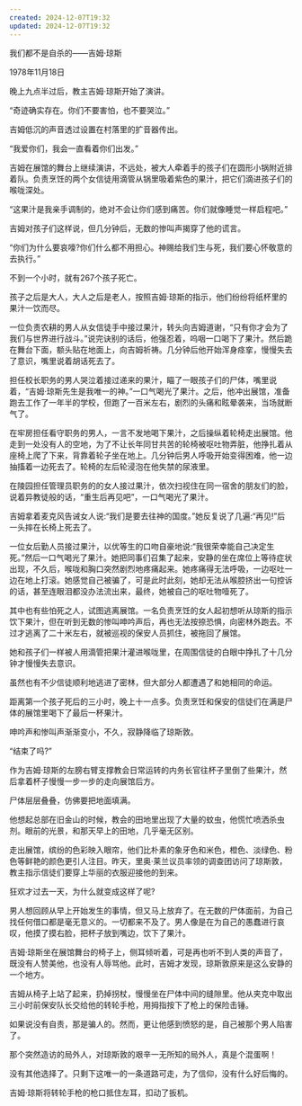 ```yaml
---
created: 2024-12-07T19:32
updated: 2024-12-07T19:32
---
```

   

我们都不是自杀的——吉姆·琼斯

1978年11月18日

晚上九点半过后，教主吉姆·琼斯开始了演讲。

“奇迹确实存在。你们不要害怕，也不要哭泣。”

吉姆低沉的声音透过设置在村落里的扩音器传出。

“我爱你们，我会一直看着你们出发。”

吉姆在展馆的舞台上继续演讲，不远处，被大人牵着手的孩子们在圆形小锅附近排着队。负责烹饪的两个女信徒用滴管从锅里吸着紫色的果汁，把它们滴进孩子们的喉咙深处。

“这果汁是我亲手调制的，绝对不会让你们感到痛苦。你们就像睡觉一样启程吧。”

吉姆对孩子们这样说，但几分钟后，无数的惨叫声揭穿了他的谎言。

“你们为什么要哀嚎?你们什么都不用担心。神赐给我们生与死，我们要心怀敬意的去执行。”

不到一个小时，就有267个孩子死亡。

孩子之后是大人，大人之后是老人，按照吉姆·琼斯的指示，他们纷纷将纸杯里的果汁一饮而尽。

一位负责农耕的男人从女信徒手中接过果汁，转头向吉姆道谢，“只有你才会为了我们与世界进行战斗。”说完诀别的话后，他强忍着，呜咽一口喝下了果汁。然后跪在舞台下面，额头贴在地面上，向吉姆祈祷。几分钟后他开始浑身痉挛，慢慢失去了意识，嘴里说着胡话死去了。

担任校长职务的男人哭泣着接过递来的果汁，瞄了一眼孩子们的尸体，嘴里说着，“吉姆·琼斯先生是我唯一的神。”一口气喝光了果汁。之后，他冲出展馆，准备跑去工作了一年半的学校，但跑了一百米左右，剧烈的头痛和眩晕袭来，当场就断气了。

在牢房担任看守职务的男人，一言不发地喝下果汁，之后操纵着轮椅走出展馆。他走到一处没有人的空地，为了不让长年同甘共苦的轮椅被呕吐物弄脏，他挣扎着从座椅上爬了下来，背靠着轮子坐在地上。几分钟后男人呼吸开始变得困难，他一边抽搐着一边死去了。轮椅的左后轮浸泡在他失禁的尿液里。

在陵园担任管理员职务的的女人接过果汁，依次扫视住在同一宿舍的朋友们的脸，说着异教徒般的话，“重生后再见吧”，一口气喝光了果汁。

吉姆拿着麦克风告诫女人说:“我们是要去往神的国度。”她反复说了几遍:“再见!”后一头摔在长椅上死去了。

一位女后勤人员接过果汁，以优等生的口吻自豪地说:“我很荣幸能自己决定生死。”然后一口气喝光了果汁。她把同事们召集了起来，安静的坐在席位上等待症状出现，不久后，喉咙和胸口突然剧烈地疼痛起来。她疼痛得无法呼吸，一边呕吐一边在地上打滚。她感觉自己被骗了，可是此时此刻，她却无法从喉腔挤出一句控诉的话，甚至连眼泪都没办法流出来，最终，她被自己的呕吐物噎死了。

其中也有些怕死之人，试图逃离展馆。一名负责烹饪的女人起初想听从琼斯的指示饮下果汁，但在听到无数的惨叫呻吟声后，再也无法按捺恐惧，向密林外跑去。不过才逃离了二十米左右，就被巡视的保安人员抓住，被拖回了展馆。

她和孩子们一样被人用滴管把果汁灌进喉咙里，在周围信徒的白眼中挣扎了十几分钟才慢慢失去意识。

虽然也有不少信徒顺利地逃进了密林，但大部分人都遭遇了和她相同的命运。

距离第一个孩子死后的三小时，晚上十一点多。负责烹饪和保安的信徒们在满是尸体的展馆里喝下了最后一杯果汁。

呻吟声和惨叫声渐渐变小，不久，寂静降临了琼斯敦。

“结束了吗?”

作为吉姆·琼斯的左膀右臂支撑教会日常运转的内务长官往杯子里倒了些果汁，然后拿着杯子慢慢一步一步的走向展馆后方。

尸体层层叠叠，仿佛要把地面填满。

他想起总部在旧金山的时候，教会的田地里出现了大量的蚊虫，他慌忙喷洒杀虫剂。眼前的光景，和那天早上的田地，几乎毫无区别。

走出展馆，缤纷的色彩映入眼帘，他们比朴素的象牙色和米色，橙色、淡绿色、粉色等鲜艳的颜色更引人注目。昨天，里奥·莱兰议员率领的调查团访问了琼斯敦，教主指示信徒们要穿上华丽的衣服迎接他的到来。

狂欢才过去一天，为什么就变成这样了呢?

男人想回顾从早上开始发生的事情，但又马上放弃了。在无数的尸体面前，为自己找任何借口都是毫无意义的。一切都来不及了。男人像是在为自己的愚蠢进行哀叹，他摸了摸右脸，把杯子放到嘴边，饮下了果汁。

吉姆·琼斯坐在展馆舞台的椅子上，侧耳倾听着，可是再也听不到人类的声音了，既没有人赞美他，也没有人辱骂他。此时，吉姆才发现，琼斯敦原来是这么安静的一个地方。

吉姆从椅子上站了起来，扔掉拐杖，慢慢坐在尸体中间的缝隙里。他从夹克中取出三小时前保安队长交给他的转轮手枪，用拇指按下了枪上的保险击锤。

如果说没有自责，那是骗人的。然而，更让他感到愤怒的是，自己被那个男人陷害了。

那个突然造访的局外人，对琼斯敦的艰辛一无所知的局外人，真是个混蛋啊！

没有其他选择了。只剩下这唯一的一条道路可走，为了信仰，没有什么好后悔的。

吉姆·琼斯将转轮手枪的枪口抵住左耳，扣动了扳机。